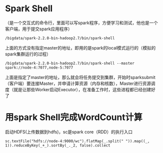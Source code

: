 # Spark Shell
（是一个交互式的命令行，里面可以写spark程序，方便学习和测试，他也是一个客户端，用于提交spark应用程序）

```
/bigdata/spark-2.2.0-bin-hadoop2.7/bin/spark-shell
```
上面的方式没有指定master的地址，即用的是spark的local模式运行的（模拟的spark集群运行的过程）

```
/bigdata/spark-2.2.0-bin-hadoop2.7/bin/spark-shell --master spark://node-4:7077,node-5:7077
```
上面是指定了master的地址，那么就会将任务提交到集群，开始时sparksubmit（客户端）要连接Master，并申请计算资源（内存和核数），Master进行资源调度（就是让那些Worker启动Executor），在准备工作时，这些进程都已经创建好了

# 用spark Shell完成WordCount计算
启动HDFS(上传数据到hdfs)，sc是spark core（RDD）的执行入口
```
sc.textFile("hdfs://node-4:9000/wc").flatMap(_.split(" ")).map((_, 1)).reduceByKey(_+_).sortBy(_._2, false).collect
```